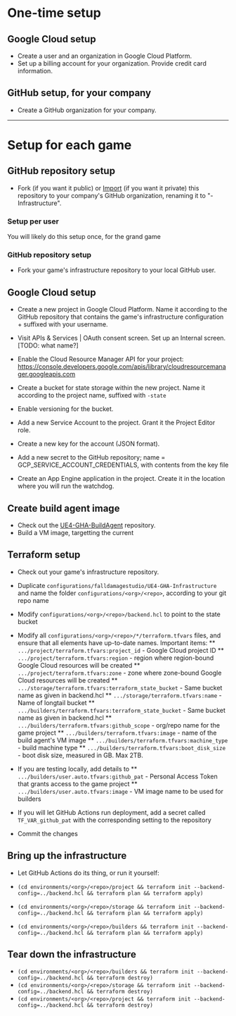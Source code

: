 

# One-time setup

## Google Cloud setup

* Create a user and an organization in Google Cloud Platform.
* Set up a billing account for your organization. Provide credit card information.

## GitHub setup, for your company

* Create a GitHub organization for your company.

---

# Setup for each game

## GitHub repository setup

* Fork (if you want it public) or [Import](https://help.github.com/en/github/importing-your-projects-to-github/importing-a-repository-with-github-importer) (if you want it private) this repository to your company's GitHub organization, renaming it to "<your game>-Infrastructure".

### Setup per user

You will likely do this setup once, for the grand game

### GitHub repository setup

* Fork your game's infrastructure repository to your local GitHub user.

## Google Cloud setup

* Create a new project in Google Cloud Platform. Name it according to the GitHub repository that contains the game's infrastructure configuration + suffixed with your username.
* Visit APIs & Services | OAuth consent screen. Set up an Internal screen. [TODO: what name?]
* Enable the Cloud Resource Manager API for your project: https://console.developers.google.com/apis/library/cloudresourcemanager.googleapis.com

* Create a bucket for state storage within the new project. Name it according to the project name, suffixed with `-state`
* Enable versioning for the bucket.

* Add a new Service Account to the project. Grant it the Project Editor role.
* Create a new key for the account (JSON format).
* Add a new secret to the GitHub repository; name = GCP_SERVICE_ACCOUNT_CREDENTIALS, with contents from the key file

* Create an App Engine application in the project. Create it in the location where you will run the watchdog.

## Create build agent image

* Check out the [UE4-GHA-BuildAgent](https://github.com/falldamagestudio.com/UE4-GHA-BuildAgent) repository.
* Build a VM image, targetting the current 

## Terraform setup

* Check out your game's infrastructure repository.
* Duplicate `configurations/falldamagestudio/UE4-GHA-Infrastructure` and name the folder `configurations/<org>/<repo>`, according to your git repo name
* Modify `configurations/<org>/<repo>/backend.hcl` to point to the state bucket
* Modify all `configurations/<org>/<repo>/*/terraform.tfvars` files, and ensure that all elements have up-to-date names. Important items:
** `.../project/terraform.tfvars:project_id` - Google Cloud project ID
** `.../project/terraform.tfvars:region` - region where region-bound Google Cloud resources will be created
** `.../project/terraform.tfvars:zone` - zone where zone-bound Google Cloud resources will be created
** `.../storage/terraform.tfvars:terraform_state_bucket` - Same bucket name as given in backend.hcl
** `.../storage/terraform.tfvars:name` - Name of longtail bucket
** `.../builders/terraform.tfvars:terraform_state_bucket` - Same bucket name as given in backend.hcl
** `.../builders/terraform.tfvars:github_scope` - org/repo name for the game project
** `.../builders/terraform.tfvars:image` - name of the build agent's VM image
** `.../builders/terraform.tfvars:machine_type` - build machine type
** `.../builders/terraform.tfvars:boot_disk_size` - boot disk size, measured in GB. Max 2TB.

* If you are testing locally, add details to
** `.../builders/user.auto.tfvars:github_pat` - Personal Access Token that grants access to the game project
** `.../builders/user.auto.tfvars:image` - VM image name to be used for builders

* If you will let GitHub Actions run deployment, add a secret called `TF_VAR_github_pat` with the corresponding setting to the repository

* Commit the changes

## Bring up the infrastructure

* Let GitHub Actions do its thing, or run it yourself:

* `(cd environments/<org>/<repo>/project && terraform init --backend-config=../backend.hcl && terraform plan && terraform apply)`
* `(cd environments/<org>/<repo>/storage && terraform init --backend-config=../backend.hcl && terraform plan && terraform apply)`
* `(cd environments/<org>/<repo>/builders && terraform init --backend-config=../backend.hcl && terraform plan && terraform apply)`

## Tear down the infrastructure

* `(cd environments/<org>/<repo>/builders && terraform init --backend-config=../backend.hcl && terraform destroy)`
* `(cd environments/<org>/<repo>/storage && terraform init --backend-config=../backend.hcl && terraform destroy)`
* `(cd environments/<org>/<repo>/project && terraform init --backend-config=../backend.hcl && terraform destroy)`
